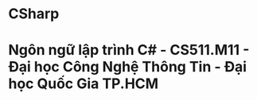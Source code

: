 # CSharp
# Ngôn ngữ lập trình C# - CS511.M11 - Đại học Công Nghệ Thông Tin - Đại học Quốc Gia TP.HCM
